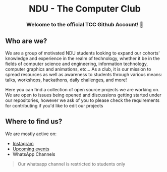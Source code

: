 <h1 align='center'> NDU - The Computer Club</h1>

<h3 align='center'>Welcome to the official TCC Github Account! 👾</h3>

## Who are we?
We are a group of motivated NDU students looking to expand our cohorts' knowledge and experience in the realm of technology, whether it be in the fields of computer science and engineering, information technology, computer graphics and animations, etc... As a club, it is our mission to spread resources as well as awareness to students through various means: talks, workshops, hackathons, daily challenges, and more!

Here you can find a collection of open source projects we are working on. We are open to issues being opened and discussions getting started under our repositories, however we ask of you to please check the requirements for contributing if you'd like to edit our projects


## Where to find us?
We are mostly active on:
- [Instagram](https://www.instagram.com/nduthecomputerclub?igsh=Yml6ZGZhZ3I3bTR4)
- [Upcoming events](https://timetreeapp.com/public_calendars/tccid/2386351578774064036?date=2024-03-01&referer=timetree&start=2024-03-20)
- WhatsApp Channels
 > Our whatsapp channel is restricted to students only


<!--

## Contributions

<details>
 <summary>Requirememnts</summary>
 
 <p>In order to contribute, you must be:</p>
 
 - A student currently enrolled in a Bachelor's or Master's program at NDU
 - A student in FNAS or FE
</details>


<details>
 <summary>How to Contribute</summary>
</details>

-->
